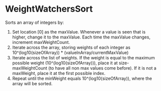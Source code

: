 # WeightWatchersSort

Sorts an array of integers by:

1. Set location [0] as the maxValue. Whenever a value is seen that is higher, change it to the maxValue. Each time the maxValue changes, increment maxWeightCount.
2. Iterate across the array, storing weights of each integer as 10^(log10(sizeOfArray)) * (valueInArray/currentMaxValue)
3. Iterate across the list of weights. If the weight is equal to the maximum possible weight (10^(log10(sizeOfArray))), place it at size-maxWeightCount (to have all non max values come before). If it is not a maxWeight, place it at the first possible index.
4. Repeat until the minWeight equals 10^(log10(sizeOfArray)), where the array will be sorted.
